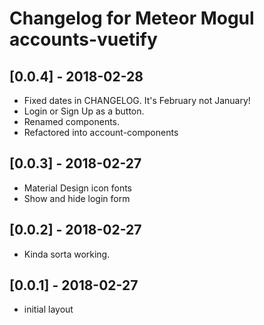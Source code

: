 # Changelog for Meteor Mogul accounts-vuetify

## [0.0.4] - 2018-02-28

- Fixed dates in CHANGELOG.  It's February not January!
- Login or Sign Up as a button.
- Renamed components.
- Refactored into account-components

## [0.0.3] - 2018-02-27

- Material Design icon fonts
- Show and hide login form

## [0.0.2] - 2018-02-27

- Kinda sorta working.

## [0.0.1] - 2018-02-27

- initial layout
